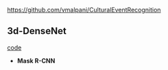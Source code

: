 
https://github.com/vmalpani/CulturalEventRecognition

## 3d-DenseNet
[code](https://github.com/frankgu/3d-DenseNet)

- **Mask R-CNN** 
